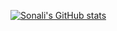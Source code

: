 [![Sonali's GitHub stats](https://github-readme-stats.vercel.app/api?username=SonaliChavan95)](https://github.com/anuraghazra/github-readme-stats)
